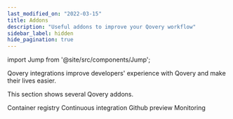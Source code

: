 ```yaml
---
last_modified_on: "2022-03-15"
title: Addons
description: "Useful addons to improve your Qovery workflow"
sidebar_label: hidden
hide_pagination: true
---
```


import Jump from '@site/src/components/Jump';

Qovery integrations improve developers' experience with Qovery and make their lives easier.

This section shows several Qovery addons.

<Jump to="/docs/using-qovery/addon/container-registry/">Container registry</Jump>
<Jump to="/docs/using-qovery/addon/continuous-integration/">Continuous integration</Jump>
<Jump to="/docs/using-qovery/addon/github-preview/">Github preview</Jump>
<Jump to="/docs/using-qovery/addon/monitoring/">Monitoring</Jump>



